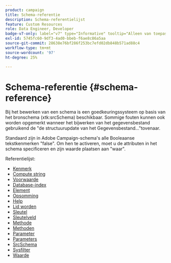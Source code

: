 ```yaml
---
product: campaign
title: Schema-referentie
description: Schema-referentielijst
feature: Custom Resources
role: Data Engineer, Developer
badge-v7-only: label="v7" type="Informative" tooltip="Alleen van toepassing op Campaign Classic v7"
exl-id: 5745fc60-9df3-4ad0-bbeb-f6ae8c86a5aa
source-git-commit: 28638e76bf286f253bc7efd02db848b571ad88c4
workflow-type: tm+mt
source-wordcount: '97'
ht-degree: 25%

---
```


# Schema-referentie {#schema-reference}

Bij het bewerken van een schema is een goedkeuringssysteem op basis van het bronschema (xtk:srcSchema) beschikbaar. Sommige fouten kunnen ook worden opgemerkt wanneer het bijwerken van het gegevensbestand gebruikend de &quot;de structuurupdate van het Gegevensbestand...&quot;tovenaar.

Standaard zijn in Adobe Campaign-schema&#39;s alle Booleaanse tekstkenmerken &quot;false&quot;. Om hen te activeren, moet u de attributen in het schema specificeren en zijn waarde plaatsen aan &quot;waar&quot;.

Referentielijst:

* [Kenmerk](schema/attribute.md)
* [Compute string](schema/compute-string.md)
* [Voorwaarde](schema/condition.md)
* [Database-index](schema/db-index.md)
* [Element](schema/element.md)
* [Opsomming](schema/enumeration.md)
* [Help](schema/help.md)
* [Lid worden](schema/join.md)
* [Sleutel](schema/key.md)
* [Sleutelveld](schema/keyfield.md)
* [Methode](schema/method.md)
* [Methoden](schema/methods.md)
* [Parameter](schema/param.md)
* [Parameters](schema/parameters.md)
* [SrcSchema](schema/srcschema.md)
* [Sysfilter](schema/sysfilter.md)
* [Waarde](schema/value.md)
